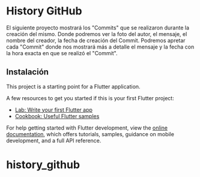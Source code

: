 # History GitHub

El siguiente proyecto mostrará los "Commits" que se realizaron durante la creación del mismo. Donde podremos ver la foto del autor, el mensaje, el nombre del creador, la fecha de creación del Commit.
Podremos apretar cada "Commit" donde nos mostrará más a detalle el mensaje y la fecha con la hora exacta en que se realizó el "Commit".

## Instalación

This project is a starting point for a Flutter application.

A few resources to get you started if this is your first Flutter project:

- [Lab: Write your first Flutter app](https://docs.flutter.dev/get-started/codelab)
- [Cookbook: Useful Flutter samples](https://docs.flutter.dev/cookbook)

For help getting started with Flutter development, view the
[online documentation](https://docs.flutter.dev/), which offers tutorials,
samples, guidance on mobile development, and a full API reference.
# history_github
